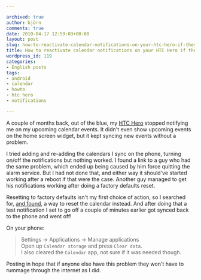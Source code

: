 ```yaml
---

archived: true
author: björn
comments: true
date: 2010-04-17 12:59:03+00:00
layout: post
slug: how-to-reactivate-calendar-notifications-on-your-htc-hero-if-they-stop-working
title: How to reactivate calendar notifications on your HTC Hero if they stop working
wordpress_id: 119
categories:
- English posts
tags:
- android
- calendar
- howto
- htc hero
- notifications

---
```




A couple of months back, out of the blue, my [HTC Hero] stopped notifying me on my upcoming calendar events. It didn't even show upcoming events on the home screen widget, but it kept syncing new events without a problem. 

I tried adding and re-adding the calendars I sync on the phone, turning on/off the notifications but nothing worked. I found a link to a guy who had the same problem, which ended up being caused by him force quitting the alarm service. But I had not done that, and either way it should've started working after a reboot if that were the case. Another guy managed to get his notifications working after doing a factory defaults reset.

Resetting to factory defaults isn't my first choice of action, so I searched for, [and found][link-to-source], a way to reset the calendar instead. And after doing that a test notification I set to go off a couple of minutes earlier got synced back to the phone and went off!

On your phone:

> Settings -> Applications -> Manage applications  
> Open up `Calendar storage` and press `Clear data`.  
> I also cleared the `Calendar` app, not sure if it was needed though. 

Posting in hope that if anyone else have this problem they won't have to rummage through the internet as I did.

[link-to-source]:http://androidforums.com/htc-hero/9828-delete-local-calendar-htc-hero.html#post55710
[HTC Hero]:http://en.wikipedia.org/wiki/HTC_Hero
